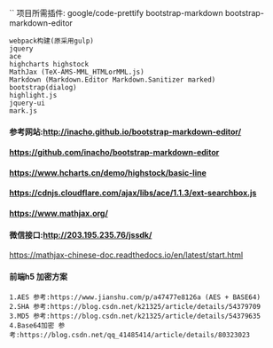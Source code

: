 ﻿``
项目所需插件:
    google/code-prettify
    bootstrap-markdown
    bootstrap-markdown-editor
  ````
  webpack构建(原采用gulp)
  jquery
  ace
  highcharts highstock
  MathJax (TeX-AMS-MML_HTMLorMML.js)
  Markdown (Markdown.Editor Markdown.Sanitizer marked)
  bootstrap(dialog)
  highlight.js
  jquery-ui
  mark.js
````
#### 参考网站:http://inacho.github.io/bootstrap-markdown-editor/
#### https://github.com/inacho/bootstrap-markdown-editor
####  https://www.hcharts.cn/demo/highstock/basic-line

#### https://cdnjs.cloudflare.com/ajax/libs/ace/1.1.3/ext-searchbox.js
#### https://www.mathjax.org/
#### 微信接口:http://203.195.235.76/jssdk/
https://mathjax-chinese-doc.readthedocs.io/en/latest/start.html

#### 前端h5 加密方案
```
1.AES 参考:https://www.jianshu.com/p/a47477e8126a (AES + BASE64)
2.SHA 参考:https://blog.csdn.net/k21325/article/details/54379709
3.MD5 参考:https://blog.csdn.net/k21325/article/details/54379635
4.Base64加密 参考:https://blog.csdn.net/qq_41485414/article/details/80323023

```
